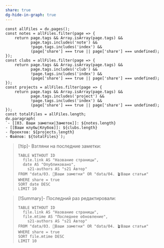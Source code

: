 ```yaml
---
share: true
dg-hide-in-graph: true
---
```


```dataviewjs
const allFiles = dv.pages();
const notes = allFiles.filter(page => {
    return page.tags && Array.isArray(page.tags) && 
           page.tags.includes('note') && 
           !page.tags.includes('index') && 
           (page['share'] === true || page['share'] === undefined);
});
const clubs = allFiles.filter(page => {
    return page.tags && Array.isArray(page.tags) && 
           page.tags.includes('club') && 
           !page.tags.includes('index') && 
           (page['share'] === true || page['share'] === undefined);
});
const projects = allFiles.filter(page => {
    return page.tags && Array.isArray(page.tags) && 
           page.tags.includes('project') && 
           !page.tags.includes('index') && 
           (page['share'] === true || page['share'] === undefined);
});
const totalFiles = allFiles.length;
dv.paragraph(
`- [[03. Ваши заметки|Заметок]]: ${notes.length}
- [[Ваши клубы|Клубов]]: ${clubs.length}
- Проектов: ${projects.length}
- Файлов: ${totalFiles}`);
```

> [!tip]- Взгляни на последние заметки:
> ```dataview
> TABLE WITHOUT ID
> 	file.link AS "Название страницы", 
> 	date AS "Опубликовано",
>     s21-authors AS "s21 Автор"
> FROM "data/03. 🌱Ваши заметки" OR "data/04. 🪴Ваши статьи"
> WHERE share = true
> SORT date DESC
> LIMIT 10
> ```


> [!Summary]- Последний раз редактировали:
> ```dataview
> TABLE WITHOUT ID
> 	file.link AS "Название страницы", 
> 	file.mtime AS "Последнее обновление",
>     s21-authors AS "s21 Автор"
> FROM "data/03. 🌱Ваши заметки" OR "data/04. 🪴Ваши статьи"
> WHERE share = true
> SORT file.mtime DESC
> LIMIT 10
> ```

